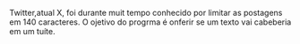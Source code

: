 Twitter,atual X,  foi durante muit tempo conhecido por limitar as postagens em 140 caracteres. O ojetivo do progrma é onferir se um texto vai cabeberia em um tuíte.